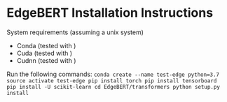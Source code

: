 # EdgeBERT Installation Instructions

System requirements (assuming a unix system)
* Conda (tested with )
* Cuda (tested with )
* Cudnn (tested with )

Run the following commands:
`conda create --name test-edge python=3.7
source activate test-edge
pip install torch
pip install tensorboard
pip install -U scikit-learn
cd EdgeBERT/transformers
python setup.py install
`
